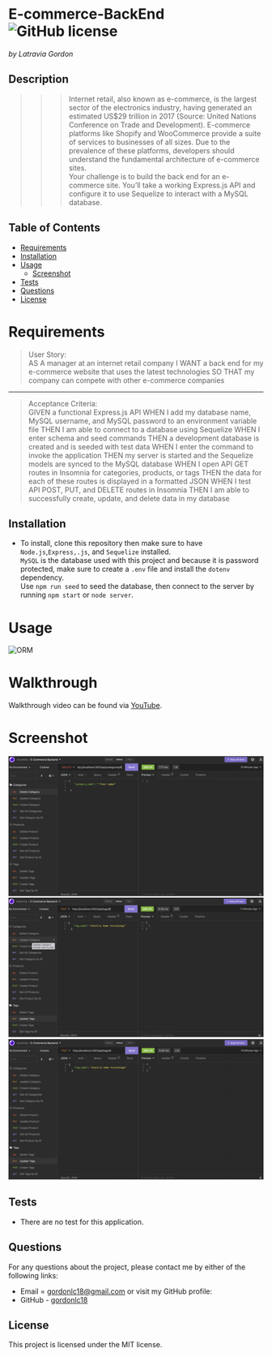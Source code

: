 # E-commerce-BackEnd ![GitHub license](https://img.shields.io/badge/license-MIT-blue.svg)

_by Latravia Gordon_</br>

## Description

> > > Internet retail, also known as e-commerce, is the largest sector of the electronics industry, having generated an estimated US$29 trillion in 2017 (Source: United Nations Conference on Trade and Development). E-commerce platforms like Shopify and WooCommerce provide a suite of services to businesses of all sizes. Due to the prevalence of these platforms, developers should understand the fundamental architecture of e-commerce sites. </br> Your challenge is to build the back end for an e-commerce site. You’ll take a working Express.js API and configure it to use Sequelize to interact with a MySQL database.

## Table of Contents

- [Requirements](#requirements)
- [Installation](#installation)
- [Usage](#usage)
  <!-- - [Walkthrough](#walkthrough) -->
  - [Screenshot](#screenshot)
- [Tests](#tests)
- [Questions](#questions)
- [License](#license)

# Requirements

<!-- ![User Story and Acceptance Criteria]() -->

> User Story: </br>
> AS A manager at an internet retail company
> I WANT a back end for my e-commerce website that uses the latest technologies
> SO THAT my company can compete with other e-commerce companies </br>

---

> Acceptance Criteria: </br>
> GIVEN a functional Express.js API
> WHEN I add my database name, MySQL username, and MySQL password to an environment variable file
> THEN I am able to connect to a database using Sequelize
> WHEN I enter schema and seed commands
> THEN a development database is created and is seeded with test data
> WHEN I enter the command to invoke the application
> THEN my server is started and the Sequelize models are synced to the MySQL database
> WHEN I open API GET routes in Insomnia for categories, products, or tags
> THEN the data for each of these routes is displayed in a formatted JSON
> WHEN I test API POST, PUT, and DELETE routes in Insomnia
> THEN I am able to successfully create, update, and delete data in my database

## Installation

- To install, clone this repository then make sure to have `Node.js`,`Express,.js`, and `Sequelize` installed. </br> `MySQL` is the database used with this project and because it is password protected, make sure to create a `.env` file and install the `dotenv` dependency. </br> Use `npm run seed` to seed the database, then connect to the server by running `npm start` or `node server`.

# Usage

![ORM](/Develop/./assets/images/Insomnia.gif)

# Walkthrough

Walkthrough video can be found via [YouTube](https://youtu.be/lRZn0WGreTA).

# Screenshot

<!-- ![CreateProduct](./assets/images/createProd.jpeg) -->

![DeleteCategory](/Develop/./assets/images/deleteCat.jpeg)
![UpdateCategory](/Develop/./assets/images/updateCat.jpeg)
![UpdateTag](/Develop/./assets/images/updateTag.jpeg)

## Tests

- There are no test for this application.

## Questions

For any questions about the project, please contact me by either of the following links:

- Email = gordonlc18@gmail.com
  or visit my GitHub profile:
- GitHub - [gordonlc18](https://github.com/gordonlc18)

## License

This project is licensed under the MIT license.
